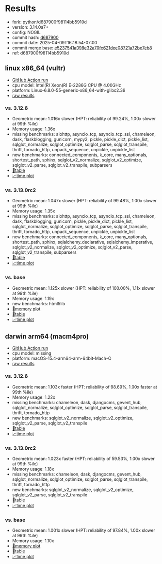 # Results

- fork: python/d687900f98114bb5910d
- version: 3.14.0a7+
- config: NOGIL
- commit hash: [d687900](https://github.com/python/cpython/commit/d687900)
- commit date: 2025-04-09T16:18:54-07:00
- commit merge base: [e5237541a098e32a70fc621dee08721a72be7eb8](https://github.com/python/cpython/commit/e5237541a098e32a70fc621dee08721a72be7eb8)
- ref: d687900f98114bb5910d

## linux x86_64 (vultr)

- [GitHub Action run](https://github.com/facebookexperimental/free-threading-benchmarking/actions/runs/14369543971)
- cpu model: Intel(R) Xeon(R) E-2286G CPU @ 4.00GHz
- platform: Linux-6.8.0-55-generic-x86_64-with-glibc2.39
- [raw results](bm-20250409-vultr-x86_64-python-d687900f98114bb5910d-3.14.0a7%2B-d687900.json)

### vs. 3.12.6

- Geometric mean: 1.016x slower (HPT: reliability of 99.24%, 1.00x slower at 99th %ile)
- Memory usage: 1.36x
- missing benchmarks: aiohttp, asyncio_tcp, asyncio_tcp_ssl, chameleon, dask, flaskblogging, gunicorn, mypy2, pickle, pickle_dict, pickle_list, sqlglot_normalize, sqlglot_optimize, sqlglot_parse, sqlglot_transpile, thrift, tornado_http, unpack_sequence, unpickle, unpickle_list
- new benchmarks: connected_components, k_core, many_optionals, shortest_path, sphinx, sqlglot_v2_normalize, sqlglot_v2_optimize, sqlglot_v2_parse, sqlglot_v2_transpile, subparsers
- [📄table](bm-20250409-vultr-x86_64-python-d687900f98114bb5910d-3.14.0a7%2B-d687900-vs-3.12.6.md)
- [📈time plot](bm-20250409-vultr-x86_64-python-d687900f98114bb5910d-3.14.0a7%2B-d687900-vs-3.12.6.svg)

### vs. 3.13.0rc2

- Geometric mean: 1.047x slower (HPT: reliability of 99.48%, 1.00x slower at 99th %ile)
- Memory usage: 1.35x
- missing benchmarks: aiohttp, asyncio_tcp, asyncio_tcp_ssl, chameleon, dask, flaskblogging, gunicorn, pickle, pickle_dict, pickle_list, sqlglot_normalize, sqlglot_optimize, sqlglot_parse, sqlglot_transpile, thrift, tornado_http, unpack_sequence, unpickle, unpickle_list
- new benchmarks: connected_components, k_core, many_optionals, shortest_path, sphinx, sqlalchemy_declarative, sqlalchemy_imperative, sqlglot_v2_normalize, sqlglot_v2_optimize, sqlglot_v2_parse, sqlglot_v2_transpile, subparsers
- [📄table](bm-20250409-vultr-x86_64-python-d687900f98114bb5910d-3.14.0a7%2B-d687900-vs-3.13.0rc2.md)
- [📈time plot](bm-20250409-vultr-x86_64-python-d687900f98114bb5910d-3.14.0a7%2B-d687900-vs-3.13.0rc2.svg)

### vs. base

- Geometric mean: 1.125x slower (HPT: reliability of 100.00%, 1.11x slower at 99th %ile)
- Memory usage: 1.19x
- new benchmarks: html5lib
- [🧠memory plot](bm-20250409-vultr-x86_64-python-d687900f98114bb5910d-3.14.0a7%2B-d687900-vs-base-mem.svg)
- [📄table](bm-20250409-vultr-x86_64-python-d687900f98114bb5910d-3.14.0a7%2B-d687900-vs-base.md)
- [📈time plot](bm-20250409-vultr-x86_64-python-d687900f98114bb5910d-3.14.0a7%2B-d687900-vs-base.svg)

## darwin arm64 (macm4pro)

- [GitHub Action run](https://github.com/facebookexperimental/free-threading-benchmarking/actions/runs/14369543971)
- cpu model: missing
- platform: macOS-15.4-arm64-arm-64bit-Mach-O
- [raw results](bm-20250409-macm4pro-arm64-python-d687900f98114bb5910d-3.14.0a7%2B-d687900.json)

### vs. 3.12.6

- Geometric mean: 1.103x faster (HPT: reliability of 98.69%, 1.00x faster at 99th %ile)
- Memory usage: 1.22x
- missing benchmarks: chameleon, dask, djangocms, gevent_hub, sqlglot_normalize, sqlglot_optimize, sqlglot_parse, sqlglot_transpile, thrift, tornado_http
- new benchmarks: sqlglot_v2_normalize, sqlglot_v2_optimize, sqlglot_v2_parse, sqlglot_v2_transpile
- [📄table](bm-20250409-macm4pro-arm64-python-d687900f98114bb5910d-3.14.0a7%2B-d687900-vs-3.12.6.md)
- [📈time plot](bm-20250409-macm4pro-arm64-python-d687900f98114bb5910d-3.14.0a7%2B-d687900-vs-3.12.6.svg)

### vs. 3.13.0rc2

- Geometric mean: 1.023x faster (HPT: reliability of 59.53%, 1.00x slower at 99th %ile)
- Memory usage: 1.18x
- missing benchmarks: chameleon, dask, djangocms, gevent_hub, sqlglot_normalize, sqlglot_optimize, sqlglot_parse, sqlglot_transpile, thrift, tornado_http
- new benchmarks: sqlglot_v2_normalize, sqlglot_v2_optimize, sqlglot_v2_parse, sqlglot_v2_transpile
- [📄table](bm-20250409-macm4pro-arm64-python-d687900f98114bb5910d-3.14.0a7%2B-d687900-vs-3.13.0rc2.md)
- [📈time plot](bm-20250409-macm4pro-arm64-python-d687900f98114bb5910d-3.14.0a7%2B-d687900-vs-3.13.0rc2.svg)

### vs. base

- Geometric mean: 1.001x slower (HPT: reliability of 97.84%, 1.00x slower at 99th %ile)
- Memory usage: 1.10x
- [🧠memory plot](bm-20250409-macm4pro-arm64-python-d687900f98114bb5910d-3.14.0a7%2B-d687900-vs-base-mem.svg)
- [📄table](bm-20250409-macm4pro-arm64-python-d687900f98114bb5910d-3.14.0a7%2B-d687900-vs-base.md)
- [📈time plot](bm-20250409-macm4pro-arm64-python-d687900f98114bb5910d-3.14.0a7%2B-d687900-vs-base.svg)

